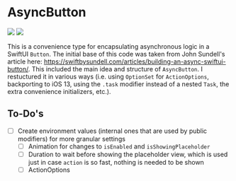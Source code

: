 # AsyncButton

[![](https://img.shields.io/endpoint?url=https%3A%2F%2Fswiftpackageindex.com%2Fapi%2Fpackages%2Fedonv%2FAsyncButton%2Fbadge%3Ftype%3Dswift-versions)](https://swiftpackageindex.com/edonv/AsyncButton)
[![](https://img.shields.io/endpoint?url=https%3A%2F%2Fswiftpackageindex.com%2Fapi%2Fpackages%2Fedonv%2FAsyncButton%2Fbadge%3Ftype%3Dplatforms)](https://swiftpackageindex.com/edonv/AsyncButton)

This is a convenience type for encapsulating asynchronous logic in a SwiftUI `Button`. The initial base of this code was taken from John Sundell's article here: <https://swiftbysundell.com/articles/building-an-async-swiftui-button/>. This included the main idea and structure of `AsyncButton`. I restuctured it in various ways (i.e. using `OptionSet` for `ActionOptions`, backporting to iOS 13, using the `.task` modifier instead of a nested `Task`, the extra convenience initializers, etc.).

## To-Do's

- [ ] Create environment values (internal ones that are used by public modifiers) for more granular settings
    - [ ] Animation for changes to `isEnabled` and `isShowingPlaceholder`
    - [ ] Duration to wait before showing the placeholder view, which is used just in case `action` is so fast, nothing is needed to be shown
    - [ ] ActionOptions
